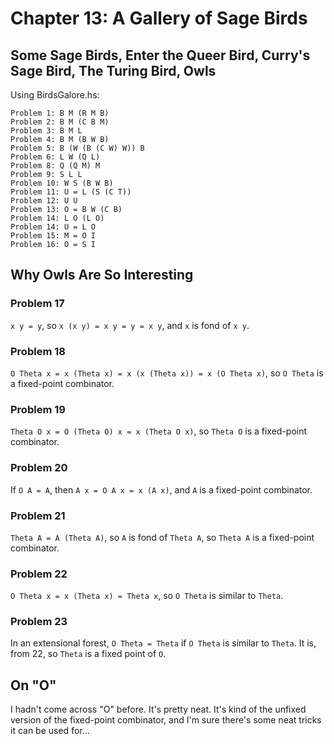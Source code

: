 # Chapter 13: A Gallery of Sage Birds

## Some Sage Birds, Enter the Queer Bird, Curry's Sage Bird, The Turing Bird, Owls

Using BirdsGalore.hs:

```
Problem 1: B M (R M B)
Problem 2: B M (C B M)
Problem 3: B M L
Problem 4: B M (B W B)
Problem 5: B (W (B (C W) W)) B
Problem 6: L W (Q L)
Problem 8: Q (Q M) M
Problem 9: S L L
Problem 10: W S (B W B)
Problem 11: U = L (S (C T))
Problem 12: U U
Problem 13: O = B W (C B)
Problem 14: L O (L O)
Problem 14: U = L O
Problem 15: M = O I
Problem 16: O = S I
```

## Why Owls Are So Interesting

### Problem 17

`x y = y`, so `x (x y) = x y = y = x y`, and `x` is fond of `x y`.

### Problem 18

`O Theta x = x (Theta x) = x (x (Theta x)) = x (O Theta x)`, so `O
Theta` is a fixed-point combinator.

### Problem 19

`Theta O x = O (Theta O) x = x (Theta O x)`, so `Theta O` is a
fixed-point combinator.

### Problem 20

If `O A = A`, then `A x = O A x = x (A x)`, and `A` is a fixed-point
combinator.

### Problem 21

 `Theta A = A (Theta A)`, so `A` is fond of `Theta A`, so `Theta A` is
 a fixed-point combinator.

### Problem 22

`O Theta x = x (Theta x) = Theta x`, so `O Theta` is similar to
`Theta`.

### Problem 23

In an extensional forest, `O Theta = Theta` if `O Theta` is similar to
`Theta`. It is, from 22, so `Theta` is a fixed point of `O`.

## On "O"

I hadn't come across "O" before. It's pretty neat. It's kind of the
unfixed version of the fixed-point combinator, and I'm sure there's
some neat tricks it can be used for...
